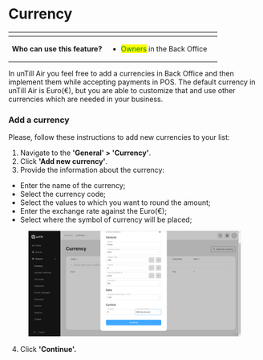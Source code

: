 # Currency

<table data-card-size="large" data-view="cards" data-full-width="true"><thead><tr><th></th><th></th><th></th></tr></thead><tbody><tr><td><strong>Who can use this feature?</strong></td><td><ul><li><mark style="color:green;">Owners</mark> in the Back Office</li></ul></td><td></td></tr></tbody></table>

In unTill Air you feel free to add a currencies in Back Office and then implement them while accepting payments in POS. The default currency in unTill Air is Euro(€), but you are able to customize that and use other currencies which are needed in your business.&#x20;

### Add a currency

Please, follow these instructions to add new currencies to your list:

1. Navigate to the **'General' > 'Currency'**.
2. Click **'Add new currency'**.
3. Provide the information about the currency:

* Enter the name of the currency;
* Select the currency code;
* Select the values to which you want to round the amount;
* Enter the exchange rate against the Euro(€);
* Select where the symbol of currency will be placed;

<figure><img src="../../../.gitbook/assets/currency2.jpg" alt=""><figcaption></figcaption></figure>

4. Click **'Continue'.**

&#x20;

